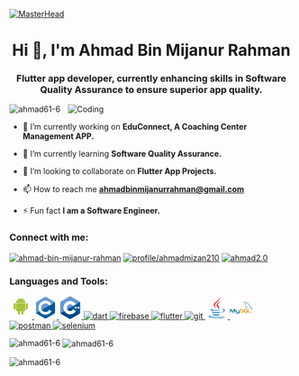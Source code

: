 [![MasterHead](https://mir-s3-cdn-cf.behance.net/project_modules/1400/79731568097599.5b50bca477735.jpg)](https://rishavchanda.io)

<h1 align="center">Hi 👋, I'm Ahmad Bin Mijanur Rahman</h1>
<h3 align="center">Flutter app developer, currently enhancing skills in Software Quality Assurance to ensure superior app quality.</h3>
<img align="right" alt="Coding" width="400" src="https://raw.githubusercontent.com/TheDudeThatCode/TheDudeThatCode/master/Assets/Developer.gif">


<p align="left"> <img src="https://komarev.com/ghpvc/?username=ahmad61-6&label=Profile%20views&color=0e75b6&style=flat" alt="ahmad61-6" /> </p>

- 🔭 I’m currently working on **EduConnect, A Coaching Center Management APP.**

- 🌱 I’m currently learning **Software Quality Assurance.**

- 👯 I’m looking to collaborate on **Flutter App Projects.**

- 📫 How to reach me **ahmadbinmijanurrahman@gmail.com**

- ⚡ Fun fact **I am a Software Engineer.**

<h3 align="left">Connect with me:</h3>
<p align="left">
<a href="https://linkedin.com/in/ahmad-bin-mijanur-rahman" target="blank"><img align="center" src="https://raw.githubusercontent.com/rahuldkjain/github-profile-readme-generator/master/src/images/icons/Social/linked-in-alt.svg" alt="ahmad-bin-mijanur-rahman" height="30" width="40" /></a>
<a href="https://www.hackerrank.com/profile/ahmadmizan210" target="blank"><img align="center" src="https://raw.githubusercontent.com/rahuldkjain/github-profile-readme-generator/master/src/images/icons/Social/hackerrank.svg" alt="profile/ahmadmizan210" height="30" width="40" /></a>
<a href="https://codeforces.com/profile/ahmad2.0" target="blank"><img align="center" src="https://raw.githubusercontent.com/rahuldkjain/github-profile-readme-generator/master/src/images/icons/Social/codeforces.svg" alt="ahmad2.0" height="30" width="40" /></a>
</p>

<h3 align="left">Languages and Tools:</h3>
<p align="left"> <a href="https://developer.android.com" target="_blank" rel="noreferrer"> <img src="https://raw.githubusercontent.com/devicons/devicon/master/icons/android/android-original-wordmark.svg" alt="android" width="40" height="40"/> </a> <a href="https://www.cprogramming.com/" target="_blank" rel="noreferrer"> <img src="https://raw.githubusercontent.com/devicons/devicon/master/icons/c/c-original.svg" alt="c" width="40" height="40"/> </a> <a href="https://www.w3schools.com/cpp/" target="_blank" rel="noreferrer"> <img src="https://raw.githubusercontent.com/devicons/devicon/master/icons/cplusplus/cplusplus-original.svg" alt="cplusplus" width="40" height="40"/> </a> <a href="https://dart.dev" target="_blank" rel="noreferrer"> <img src="https://www.vectorlogo.zone/logos/dartlang/dartlang-icon.svg" alt="dart" width="40" height="40"/> </a> <a href="https://firebase.google.com/" target="_blank" rel="noreferrer"> <img src="https://www.vectorlogo.zone/logos/firebase/firebase-icon.svg" alt="firebase" width="40" height="40"/> </a> <a href="https://flutter.dev" target="_blank" rel="noreferrer"> <img src="https://www.vectorlogo.zone/logos/flutterio/flutterio-icon.svg" alt="flutter" width="40" height="40"/> </a> <a href="https://git-scm.com/" target="_blank" rel="noreferrer"> <img src="https://www.vectorlogo.zone/logos/git-scm/git-scm-icon.svg" alt="git" width="40" height="40"/> </a> <a href="https://www.java.com" target="_blank" rel="noreferrer"> <img src="https://raw.githubusercontent.com/devicons/devicon/master/icons/java/java-original.svg" alt="java" width="40" height="40"/> </a> <a href="https://www.mysql.com/" target="_blank" rel="noreferrer"> <img src="https://raw.githubusercontent.com/devicons/devicon/master/icons/mysql/mysql-original-wordmark.svg" alt="mysql" width="40" height="40"/> </a> <a href="https://postman.com" target="_blank" rel="noreferrer"> <img src="https://www.vectorlogo.zone/logos/getpostman/getpostman-icon.svg" alt="postman" width="40" height="40"/> </a> <a href="https://www.selenium.dev" target="_blank" rel="noreferrer"> <img src="https://raw.githubusercontent.com/detain/svg-logos/780f25886640cef088af994181646db2f6b1a3f8/svg/selenium-logo.svg" alt="selenium" width="40" height="40"/> </a> </p>

<p><img align="left" src="https://github-readme-stats.vercel.app/api/top-langs?username=ahmad61-6&show_icons=true&locale=en&layout=compact" alt="ahmad61-6" /></p>

<p>&nbsp;<img align="center" src="https://github-readme-stats.vercel.app/api?username=ahmad61-6&show_icons=true&locale=en" alt="ahmad61-6" /></p>

<p><img align="center" src="https://github-readme-streak-stats.herokuapp.com/?user=ahmad61-6&" alt="ahmad61-6" /></p>
